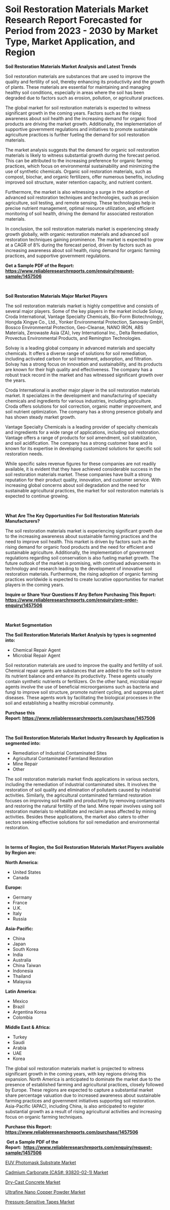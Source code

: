 <p><h1>Soil Restoration Materials Market Research Report Forecasted for Period from 2023 -  2030 by Market Type, Market Application, and Region</h1></p><p><strong>Soil Restoration Materials Market Analysis and Latest Trends</strong></p>
<p><p>Soil restoration materials are substances that are used to improve the quality and fertility of soil, thereby enhancing its productivity and the growth of plants. These materials are essential for maintaining and managing healthy soil conditions, especially in areas where the soil has been degraded due to factors such as erosion, pollution, or agricultural practices.</p><p>The global market for soil restoration materials is expected to witness significant growth in the coming years. Factors such as the rising awareness about soil health and the increasing demand for organic food products are driving the market growth. Additionally, the implementation of supportive government regulations and initiatives to promote sustainable agriculture practices is further fueling the demand for soil restoration materials.</p><p>The market analysis suggests that the demand for organic soil restoration materials is likely to witness substantial growth during the forecast period. This can be attributed to the increasing preference for organic farming practices, which focus on environmental sustainability and minimizing the use of synthetic chemicals. Organic soil restoration materials, such as compost, biochar, and organic fertilizers, offer numerous benefits, including improved soil structure, water retention capacity, and nutrient content.</p><p>Furthermore, the market is also witnessing a surge in the adoption of advanced soil restoration techniques and technologies, such as precision agriculture, soil testing, and remote sensing. These technologies help in precise nutrient management, optimal resource utilization, and efficient monitoring of soil health, driving the demand for associated restoration materials.</p><p>In conclusion, the soil restoration materials market is experiencing steady growth globally, with organic restoration materials and advanced soil restoration techniques gaining prominence. The market is expected to grow at a CAGR of 8% during the forecast period, driven by factors such as increasing awareness about soil health, rising demand for organic farming practices, and supportive government regulations.</p></p>
<p><strong>Get a Sample PDF of the Report:&nbsp; <a href="https://www.reliableresearchreports.com/enquiry/request-sample/1457506">https://www.reliableresearchreports.com/enquiry/request-sample/1457506</a></strong></p>
<p>&nbsp;</p>
<p><strong>Soil Restoration Materials Major Market Players</strong></p>
<p><p>The soil restoration materials market is highly competitive and consists of several major players. Some of the key players in the market include Solvay, Croda International, Vantage Specialty Chemicals, Bio-Form Biotechnology, Hongda Xingye Co., Ltd., Yonker Environmental Protection, Sanoway GmbH, Bossco Environmental Protection, Geo-Cleanse, NANO IRON, ABS Materials, Zerowaste Asia (ZA), Ivey International Inc., Delta Remediation, Provectus Environmental Products, and Remington Technologies.</p><p>Solvay is a leading global company in advanced materials and specialty chemicals. It offers a diverse range of solutions for soil remediation, including activated carbon for soil treatment, adsorption, and filtration. Solvay has a strong focus on innovation and sustainability, and its products are known for their high quality and effectiveness. The company has a robust track record in the market and has witnessed significant growth over the years.</p><p>Croda International is another major player in the soil restoration materials market. It specializes in the development and manufacturing of specialty chemicals and ingredients for various industries, including agriculture. Croda offers solutions for soil correction, organic matter improvement, and soil nutrient optimization. The company has a strong presence globally and has shown steady market growth.</p><p>Vantage Specialty Chemicals is a leading provider of specialty chemicals and ingredients for a wide range of applications, including soil restoration. Vantage offers a range of products for soil amendment, soil stabilization, and soil acidification. The company has a strong customer base and is known for its expertise in developing customized solutions for specific soil restoration needs.</p><p>While specific sales revenue figures for these companies are not readily available, it is evident that they have achieved considerable success in the soil restoration materials market. These companies have built a strong reputation for their product quality, innovation, and customer service. With increasing global concerns about soil degradation and the need for sustainable agricultural practices, the market for soil restoration materials is expected to continue growing.</p></p>
<p>&nbsp;</p>
<p><strong>What Are The Key Opportunities For Soil Restoration Materials Manufacturers?</strong></p>
<p><p>The soil restoration materials market is experiencing significant growth due to the increasing awareness about sustainable farming practices and the need to improve soil health. This market is driven by factors such as the rising demand for organic food products and the need for efficient and sustainable agriculture. Additionally, the implementation of government regulations regarding soil conservation is also fueling market growth. The future outlook of the market is promising, with continued advancements in technology and research leading to the development of innovative soil restoration materials. Furthermore, the rising adoption of organic farming practices worldwide is expected to create lucrative opportunities for market players in the coming years.</p></p>
<p><strong>Inquire or Share Your Questions If Any Before Purchasing This Report: <a href="https://www.reliableresearchreports.com/enquiry/pre-order-enquiry/1457506">https://www.reliableresearchreports.com/enquiry/pre-order-enquiry/1457506</a></strong></p>
<p>&nbsp;</p>
<p><strong>Market Segmentation</strong></p>
<p><strong>The Soil Restoration Materials Market Analysis by types is segmented into:</strong></p>
<p><ul><li>Chemical Repair Agent</li><li>Microbial Repair Agent</li></ul></p>
<p><p>Soil restoration materials are used to improve the quality and fertility of soil. Chemical repair agents are substances that are added to the soil to restore its nutrient balance and enhance its productivity. These agents usually contain synthetic nutrients or fertilizers. On the other hand, microbial repair agents involve the use of beneficial microorganisms such as bacteria and fungi to improve soil structure, promote nutrient cycling, and suppress plant diseases. These agents work by facilitating the biological processes in the soil and establishing a healthy microbial community.</p></p>
<p><strong>Purchase this Report:&nbsp;<a href="https://www.reliableresearchreports.com/purchase/1457506">https://www.reliableresearchreports.com/purchase/1457506</a></strong></p>
<p>&nbsp;</p>
<p><strong>The Soil Restoration Materials Market Industry Research by Application is segmented into:</strong></p>
<p><ul><li>Remediation of Industrial Contaminated Sites</li><li>Agricultural Contaminated Farmland Restoration</li><li>Mine Repair</li><li>Other</li></ul></p>
<p><p>The soil restoration materials market finds applications in various sectors, including the remediation of industrial contaminated sites. It involves the restoration of soil quality and elimination of pollutants caused by industrial activities. Similarly, the agricultural contaminated farmland restoration focuses on improving soil health and productivity by removing contaminants and restoring the natural fertility of the land. Mine repair involves using soil restoration materials to rehabilitate and reclaim areas affected by mining activities. Besides these applications, the market also caters to other sectors seeking effective solutions for soil remediation and environmental restoration.</p></p>
<p>&nbsp;</p>
<p><strong>In terms of Region, the Soil Restoration Materials Market Players available by Region are:</strong></p>
<p>
    <p> <strong> North America: </strong>
        <ul>
            <li>United States</li>
            <li>Canada</li>
        </ul>
        </p> 
    <p> <strong> Europe: </strong>
        <ul>
            <li>Germany</li>
            <li>France</li>
            <li>U.K.</li>
            <li>Italy</li>
            <li>Russia</li>
        </ul>
        </p> 
    <p> <strong> Asia-Pacific: </strong>
        <ul>
            <li>China</li>
            <li>Japan</li>
            <li>South Korea</li>
            <li>India</li>
            <li>Australia</li>
            <li>China Taiwan</li>
            <li>Indonesia</li>
            <li>Thailand</li>
            <li>Malaysia</li>
        </ul>
        </p> 
    <p> <strong> Latin America: </strong>
        <ul>
            <li>Mexico</li>
            <li>Brazil</li>
            <li>Argentina Korea</li>
            <li>Colombia</li>
        </ul>
        </p> 
    <p> <strong> Middle East & Africa: </strong>
        <ul>
            <li>Turkey</li>
            <li>Saudi</li>
            <li>Arabia</li>
            <li>UAE</li>
            <li>Korea</li>
        </ul>
    </p>
    </p>
<p><p>The global soil restoration materials market is projected to witness significant growth in the coming years, with key regions driving this expansion. North America is anticipated to dominate the market due to the presence of established farming and agricultural practices, closely followed by Europe. These regions are expected to capture a substantial market share percentage valuation due to increased awareness about sustainable farming practices and government initiatives supporting soil restoration. Asia-Pacific (APAC), including China, is also anticipated to register substantial growth as a result of rising agricultural activities and increasing focus on organic farming techniques.</p></p>
<p><strong>Purchase this Report: <a href="https://www.reliableresearchreports.com/purchase/1457506">https://www.reliableresearchreports.com/purchase/1457506</a></strong></p>
<p>&nbsp;<strong>Get a Sample PDF of the Report:&nbsp;&nbsp;<a href="https://www.reliableresearchreports.com/enquiry/request-sample/1457506">https://www.reliableresearchreports.com/enquiry/request-sample/1457506</a></strong></p>
<p><strong></strong></p>
<p><p><a href="https://www.linkedin.com/pulse/euv-photomask-substrate-market-size-share-global-analysis-kne2c/">EUV Photomask Substrate Market</a></p><p><a href="https://github.com/PeterParrish5/Market-Research-Report-List-1/blob/main/cadmium-carbonate-cas-93820-02-1-market.md">Cadmium Carbonate (CAS#: 93820-02-1) Market</a></p><p><a href="https://medium.com/@yvettelesch/dry-cast-concrete-market-insights-into-market-cagr-market-trends-and-growth-strategies-b298ed717cea">Dry-Cast Concrete Market</a></p><p><a href="https://www.linkedin.com/pulse/ultrafine-nano-copper-powder-market-challenges-opportunities-ebwec/">Ultrafine Nano Copper Powder Market</a></p><p><a href="https://github.com/CliffMedina6/Market-Research-Report-List-1/blob/main/pressure-sensitive-tapes-market.md">Pressure-Sensitive Tapes Market</a></p></p>